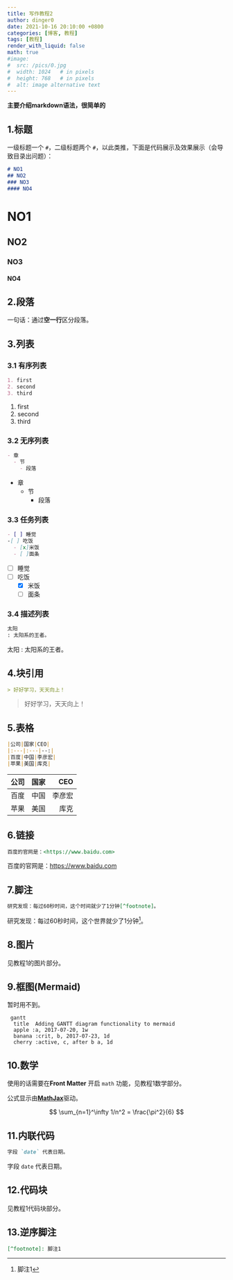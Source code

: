 ```yaml
---
title: 写作教程2
author: dinger0
date: 2021-10-16 20:10:00 +0800
categories: [博客, 教程]
tags: [教程]
render_with_liquid: false
math: true
#image:
#  src: /pics/0.jpg
#  width: 1024   # in pixels
#  height: 768   # in pixels
#  alt: image alternative text
---
```


**主要介绍markdown语法，很简单的**

## 1.标题
一级标题一个 `#`，二级标题两个 `#`，以此类推，下面是代码展示及效果展示（会导致目录出问题）：


```markdown
# NO1
## NO2
### NO3
#### NO4
```

# NO1
## NO2
### NO3
#### NO4

## 2.段落

一句话：通过**空一行**区分段落。

## 3.列表

### 3.1 有序列表

```markdown
1. first
2. second
3. third
```
1. first
2. second
3. third

### 3.2 无序列表

```markdown
- 章
  - 节
    - 段落
```

- 章
  - 节
    - 段落

### 3.3 任务列表

```markdown
- [ ] 睡觉
-[ ] 吃饭
  - [x]米饭
  - [ ]面条
```

- [ ] 睡觉
- [ ] 吃饭
  - [x] 米饭
  - [ ] 面条
  
### 3.4 描述列表

```markdown
太阳
: 太阳系的王者。
```

太阳
: 太阳系的王者。

## 4.块引用

```markdown
> 好好学习，天天向上！
```

> 好好学习，天天向上！

## 5.表格

```markdown
|公司|国家|CEO|
|:---|:---|--:|
|百度|中国|李彦宏|
|苹果|美国|库克|
```

|公司|国家|CEO|
|:---|:---|--:|
|百度|中国|李彦宏|
|苹果|美国|库克|

## 6.链接

```markdown
百度的官网是：<https://www.baidu.com>
```

百度的官网是：<https://www.baidu.com>

## 7.脚注

```markdown
研究发现：每过60秒时间，这个时间就少了1分钟[^footnote]。

```

研究发现：每过60秒时间，这个世界就少了1分钟[^footnote]。

## 8.图片

见教程1的图片部分。

## 9.框图(Mermaid)

暂时用不到。

```mermaid
 gantt
  title  Adding GANTT diagram functionality to mermaid
  apple :a, 2017-07-20, 1w
  banana :crit, b, 2017-07-23, 1d
  cherry :active, c, after b a, 1d
```

## 10.数学

使用的话需要在**Front Matter** 开启 `math` 功能，见教程1数学部分。

公式显示由[**MathJax**](https://www.mathjax.org)驱动。

$$ \sum_{n=1}^\infty 1/n^2 = \frac{\pi^2}{6} $$

## 11.内联代码

```markdown
字段 `date` 代表日期。

```

字段 `date` 代表日期。

## 12.代码块

见教程1代码块部分。

## 13.逆序脚注

```markdown
[^footnote]: 脚注1
```

[^footnote]: 脚注1





















